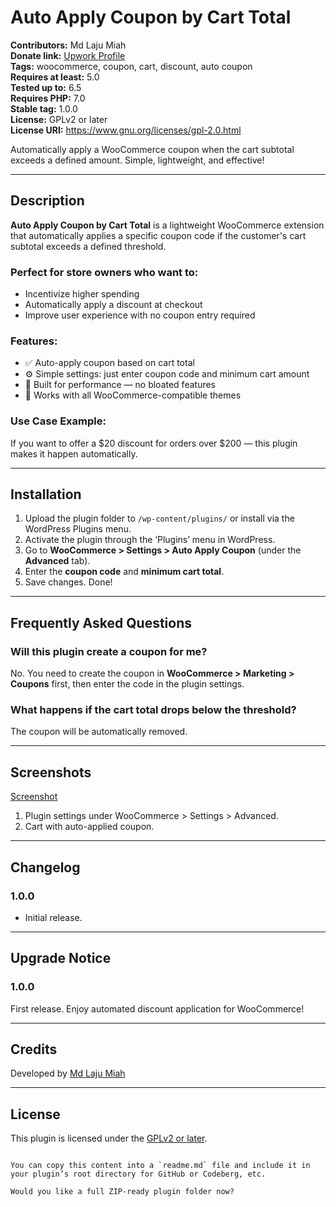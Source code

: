 
# Auto Apply Coupon by Cart Total

**Contributors:** Md Laju Miah  
**Donate link:** [Upwork Profile](https://www.upwork.com/freelancers/~0149190c8d83bae2e2)  
**Tags:** woocommerce, coupon, cart, discount, auto coupon  
**Requires at least:** 5.0  
**Tested up to:** 6.5  
**Requires PHP:** 7.0  
**Stable tag:** 1.0.0  
**License:** GPLv2 or later  
**License URI:** https://www.gnu.org/licenses/gpl-2.0.html  

Automatically apply a WooCommerce coupon when the cart subtotal exceeds a defined amount. Simple, lightweight, and effective!

---

## Description

**Auto Apply Coupon by Cart Total** is a lightweight WooCommerce extension that automatically applies a specific coupon code if the customer's cart subtotal exceeds a defined threshold.

### Perfect for store owners who want to:
- Incentivize higher spending
- Automatically apply a discount at checkout
- Improve user experience with no coupon entry required

### Features:
- ✅ Auto-apply coupon based on cart total  
- ⚙️ Simple settings: just enter coupon code and minimum cart amount  
- 🚀 Built for performance — no bloated features  
- 🎨 Works with all WooCommerce-compatible themes  

### Use Case Example:
If you want to offer a $20 discount for orders over $200 — this plugin makes it happen automatically.

---

## Installation

1. Upload the plugin folder to `/wp-content/plugins/` or install via the WordPress Plugins menu.  
2. Activate the plugin through the ‘Plugins’ menu in WordPress.  
3. Go to **WooCommerce > Settings > Auto Apply Coupon** (under the **Advanced** tab).  
4. Enter the **coupon code** and **minimum cart total**.  
5. Save changes. Done!

---

## Frequently Asked Questions

### Will this plugin create a coupon for me?
No. You need to create the coupon in **WooCommerce > Marketing > Coupons** first, then enter the code in the plugin settings.

### What happens if the cart total drops below the threshold?
The coupon will be automatically removed.


---

## Screenshots
[Screenshot](https://github.com/lajumia/auto-apply-coupon-by-cart-total/blob/main/Screenshot.png)

1. Plugin settings under WooCommerce > Settings > Advanced.  
2. Cart with auto-applied coupon.

---

## Changelog

### 1.0.0
- Initial release.

---

## Upgrade Notice

### 1.0.0
First release. Enjoy automated discount application for WooCommerce!

---

## Credits

Developed by [Md Laju Miah](https://www.upwork.com/freelancers/~0149190c8d83bae2e2)

---

## License

This plugin is licensed under the [GPLv2 or later](https://www.gnu.org/licenses/gpl-2.0.html).
```

You can copy this content into a `readme.md` file and include it in your plugin’s root directory for GitHub or Codeberg, etc.

Would you like a full ZIP-ready plugin folder now?
